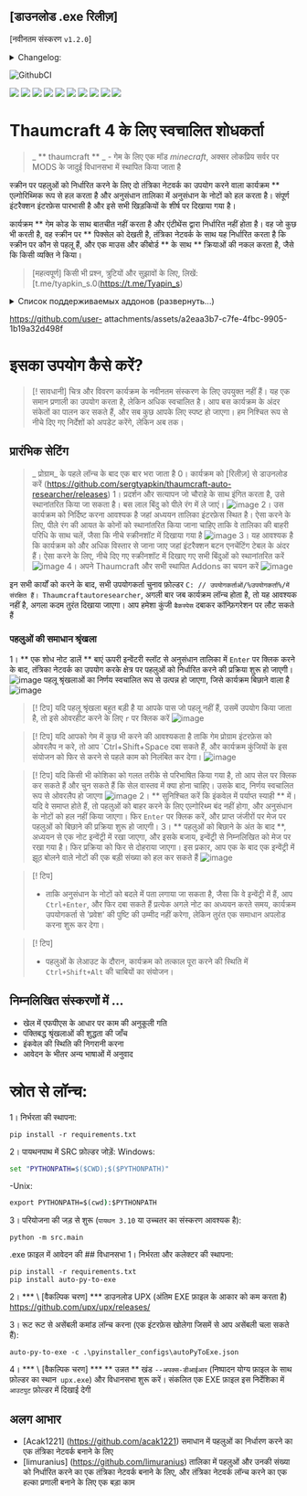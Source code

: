 ## [डाउनलोड .exe रिलीज़]
[नवीनतम संस्करण `v1.2.0`]
<details>
<summary>Changelog:</summary>

- कॉन्फ़िगरेशन AppData में संग्रहीत किए जाते हैं। पुनरारंभ करते समय, आपको अब आवेदन को फिर से करने की आवश्यकता नहीं है
- अब तंत्रिका नेटवर्क मेज पर पहलुओं को निर्धारित करता है!
इसके कारण अनुसंधान की गति 10 गुना से अधिक बढ़ गई।
- अपने स्थानीय कैशिंग के कारण तंत्रिका नेटवर्क की गति में सुधार हुआ
- पतले नियंत्रण के लिए जोड़े गए प्रमुख संयोजन
- जोड़ा गया गैर -अनुसंधान शासन

> `v1.2._` - लापता के कई तंत्रिकाओं और शिल्प के साथ सभी पहलुओं का विन्यास

> `v1.1._` - उपयोगकर्ता को बदलने की संभावना के साथ एक तंत्रिका नेटवर्क के साथ तालिका पर पहलुओं का कॉन्फ़िगरेशन

> `v1.0._` - उपयोगकर्ता द्वारा तालिका पर पहलुओं का कॉन्फ़िगरेशन

> `v0 ._._` - प्री -रिलेबल एमवीपी संस्करण
</details>



![GithubCI](https://github.com/SergTyapkin/thaumcraft-auto-researcher/actions/workflows/auto-translate-readme.yml/badge.svg)

[![](https://img.shields.io/badge/русский-_?style=for-the-badge&logo=readme&color=white)](https://github.com/SergTyapkin/thaumcraft-auto-researcher/blob/README_TRANSLATIONS/russian_README.md)
[![](https://img.shields.io/badge/english-_?style=for-the-badge&logo=readme&color=white)](https://github.com/SergTyapkin/thaumcraft-auto-researcher/blob/README_TRANSLATIONS/english_README.md)
[![](https://img.shields.io/badge/中文(简体)-_?style=for-the-badge&logo=readme&color=white)](https://github.com/SergTyapkin/thaumcraft-auto-researcher/blob/README_TRANSLATIONS/chinese%20(simplified)_README.md)
[![](https://img.shields.io/badge/中文(传统)-_?style=for-the-badge&logo=readme&color=white)](https://github.com/SergTyapkin/thaumcraft-auto-researcher/blob/README_TRANSLATIONS/chinese%20(traditional)_README.md)
[![](https://img.shields.io/badge/arabic(العربية)-_?style=for-the-badge&logo=readme&color=white)](https://github.com/SergTyapkin/thaumcraft-auto-researcher/blob/README_TRANSLATIONS/arabic_README.md)
[![](https://img.shields.io/badge/español-_?style=for-the-badge&logo=readme&color=white)](https://github.com/SergTyapkin/thaumcraft-auto-researcher/blob/README_TRANSLATIONS/spanish_README.md)
[![](https://img.shields.io/badge/italiano-_?style=for-the-badge&logo=readme&color=white)](https://github.com/SergTyapkin/thaumcraft-auto-researcher/blob/README_TRANSLATIONS/italian_README.md)
[![](https://img.shields.io/badge/Deutsch-_?style=for-the-badge&logo=readme&color=white)](https://github.com/SergTyapkin/thaumcraft-auto-researcher/blob/README_TRANSLATIONS/dutch_README.md)
[![](https://img.shields.io/badge/hindi(हिन्दी)-_?style=for-the-badge&logo=readme&color=white)](https://github.com/SergTyapkin/thaumcraft-auto-researcher/blob/README_TRANSLATIONS/hindi_README.md)
[![](https://img.shields.io/badge/korean(한국어)-_?style=for-the-badge&logo=readme&color=white)](https://github.com/SergTyapkin/thaumcraft-auto-researcher/blob/README_TRANSLATIONS/korean_README.md)



# Thaumcraft 4 के लिए स्वचालित शोधकर्ता
> _ ** thaumcraft ** _ - गेम के लिए एक मॉड _minecraft_, अक्सर लोकप्रिय सर्वर पर MODS के जादुई विधानसभा में स्थापित किया जाता है

स्क्रीन पर पहलुओं को निर्धारित करने के लिए दो तंत्रिका नेटवर्क का उपयोग करने वाला कार्यक्रम ** एल्गोरिथ्मिक रूप से हल करता है और अनुसंधान तालिका में अनुसंधान के नोटों को हल करता है।
संपूर्ण इंटरैक्शन इंटरफ़ेस पारभासी है और इसे सभी खिड़कियों के शीर्ष पर दिखाया गया है।

कार्यक्रम ** गेम कोड के साथ बातचीत नहीं करता है और एंटीथेंस द्वारा निर्धारित नहीं होता है।
वह जो कुछ भी करती है, वह स्क्रीन पर ** पिक्सेल को देखती है, तंत्रिका नेटवर्क के साथ यह निर्धारित करता है कि स्क्रीन पर कौन से पहलू हैं, और एक माउस और कीबोर्ड ** के साथ ** क्रियाओं की नकल करता है, जैसे कि किसी व्यक्ति ने किया।

> [महत्वपूर्ण]
> किसी भी प्रश्न, त्रुटियों और सुझावों के लिए, लिखें: [t.me/tyapkin_s.0(https://t.me/Tyapin_s)

<details>
<summary>Список поддерживаемых аддонов (развернуть...)</summary>

- मैजिक बीज़
- निषिद्ध जादू
- लालच
- ग्रंपिंग
- ग्रेगटेक newhorizons
- थोमिक बूट्स
- वानस्पतिक addons
- एलीसियम
- थमिक खुलासे
- आवश्यक थामटुरी
- abyssalcraft एकीकरण
</details>

https://github.com/user- attachments/assets/a2eaa3b7-c7fe-4fbc-9905-1b19a32d498f




# इसका उपयोग कैसे करें?
> [! सावधानी]
> चित्र और विवरण कार्यक्रम के नवीनतम संस्करण के लिए उपयुक्त नहीं हैं। यह एक समान प्रणाली का उपयोग करता है, लेकिन अधिक स्वचालित है। आप बस कार्यक्रम के अंदर संकेतों का पालन कर सकते हैं, और सब कुछ आपके लिए स्पष्ट हो जाएगा।
> हम निश्चित रूप से नीचे दिए गए निर्देशों को अपडेट करेंगे, लेकिन अब तक।

## प्रारंभिक सेटिंग
> _ प्रोग्राम_ के पहले लॉन्च के बाद एक बार भरा जाता है
0। कार्यक्रम को [रिलीज़] से डाउनलोड करें (https://github.com/sergtyapkin/thaumcraft-auto-researcher/releases)
1। प्रदर्शन और सत्यापन जो चौराहे के साथ इंगित करता है, उसे स्थानांतरित किया जा सकता है।
बस लाल बिंदु को पीले रंग में ले जाएं।
![image](https://github.com/SergTyapkin/thaumcraft-auto-researcher/blob/master/README_images/enroll.png?raw=true)
2। उस कार्यक्रम को निर्दिष्ट करना आवश्यक है जहां अध्ययन तालिका इंटरफ़ेस स्थित है।
ऐसा करने के लिए, पीले रंग की आयत के कोनों को स्थानांतरित किया जाना चाहिए ताकि वे तालिका की बाहरी परिधि के साथ चलें, जैसा कि नीचे स्क्रीनशॉट में दिखाया गया है
![image](https://github.com/SergTyapkin/thaumcraft-auto-researcher/blob/master/README_images/find_table.png?raw=true)
3। यह आवश्यक है कि कार्यक्रम को और अधिक विस्तार से जाना जाए जहां इंटरैक्शन बटन एनचेंटिंग टेबल के अंदर हैं।
ऐसा करने के लिए, नीचे दिए गए स्क्रीनशॉट में दिखाए गए सभी बिंदुओं को स्थानांतरित करें
![image](https://github.com/SergTyapkin/thaumcraft-auto-researcher/blob/master/README_images/setup_controls.png?raw=true)
4। अपने Thaumcraft और सभी स्थापित Addons का चयन करें
![image](https://github.com/SergTyapkin/thaumcraft-auto-researcher/blob/master/README_images/setup_version_and_addons.png?raw=true) 

इन सभी कार्यों को करने के बाद, सभी उपयोगकर्ता चुनाव फ़ोल्डर `C: // उपयोगकर्ताओं/%उपयोगकर्ता%/में संरक्षित हैं। Thaumcraftautoresearcher`,
अगली बार जब कार्यक्रम लॉन्च होता है, तो यह आवश्यक नहीं है, अगला कदम तुरंत दिखाया जाएगा।
आप हमेशा कुंजी `बैकस्पेस` दबाकर कॉन्फ़िगरेशन पर लौट सकते हैं

### पहलुओं की समाधान श्रृंखला
1। ** एक शोध नोट डालें ** बाएं ऊपरी इन्वेंटरी स्लॉट से अनुसंधान तालिका में
`Enter` पर क्लिक करने के बाद, तंत्रिका नेटवर्क का उपयोग करके क्षेत्र पर पहलुओं को निर्धारित करने की प्रक्रिया शुरू हो जाएगी।
![image](https://github.com/SergTyapkin/thaumcraft-auto-researcher/blob/master/README_images/prepare_to_solving_aspects.png?raw=true)
पहलू श्रृंखलाओं का निर्णय स्वचालित रूप से उत्पन्न हो जाएगा, जिसे कार्यक्रम बिछाने वाला है
![image](https://github.com/SergTyapkin/thaumcraft-auto-researcher/blob/master/README_images/aspects_solved.png?raw=true)

> [! टिप]
> यदि पहलू श्रृंखला बहुत बड़ी है या आपके पास जो पहलू नहीं हैं, उसमें उपयोग किया जाता है, तो इसे ओवरहीट करने के लिए `r` पर क्लिक करें
![image](https://github.com/SergTyapkin/thaumcraft-auto-researcher/blob/master/README_images/aspects_rerolled.png?raw=true)

> [! टिप]
> यदि आपको गेम में कुछ भी करने की आवश्यकता है ताकि गेम प्रोग्राम इंटरफ़ेस को ओवरलैप न करे, तो आप `Ctrl+Shift+Space दबा सकते हैं, और
कार्यक्रम कुंजियों के इस संयोजन को फिर से करने से पहले काम को निलंबित कर देगा।
![image](https://github.com/SergTyapkin/thaumcraft-auto-researcher/blob/master/README_images/program_paused.png?raw=true)

> [! टिप]
> यदि किसी भी कोशिका को गलत तरीके से परिभाषित किया गया है, तो आप सेल पर क्लिक कर सकते हैं और चुन सकते हैं कि सेल वास्तव में क्या होना चाहिए।
उसके बाद, निर्णय स्वचालित रूप से ओवरलैप हो जाएगा
![image](https://github.com/SergTyapkin/thaumcraft-auto-researcher/blob/master/README_images/setup_table_aspects.png?raw=true)
2। ** सुनिश्चित करें कि इंकवेल में पर्याप्त स्याही ** में। यदि वे समाप्त होते हैं, तो पहलुओं को बाहर करने के लिए एल्गोरिथ्म बंद नहीं होगा,
और अनुसंधान के नोटों को हल नहीं किया जाएगा।
फिर `Enter` पर क्लिक करें, और प्राप्त जंजीरों पर मेज पर पहलुओं को बिछाने की प्रक्रिया शुरू हो जाएगी।
3। ** पहलुओं को बिछाने के अंत के बाद **, अध्ययन से एक नोट इन्वेंट्री में रखा जाएगा,
और इसके बजाय, इन्वेंट्री से निम्नलिखित को मेज पर रखा गया है।
फिर प्रक्रिया को फिर से दोहराया जाएगा। इस प्रकार, आप एक के बाद एक इन्वेंट्री में झूठ बोलने वाले नोटों की एक बड़ी संख्या को हल कर सकते हैं
![image](https://github.com/SergTyapkin/thaumcraft-auto-researcher/blob/master/README_images/next_research_putted.png?raw=true)

> [! टिप]
> - ताकि अनुसंधान के नोटों को बदले में पता लगाया जा सकता है, जैसा कि वे इन्वेंट्री में हैं, आप `Ctrl+Enter`, और फिर दबा सकते हैं
प्रत्येक अगले नोट का अध्ययन करते समय, कार्यक्रम उपयोगकर्ता से 'प्रवेश' की पुष्टि की उम्मीद नहीं करेगा, लेकिन तुरंत एक समाधान अपलोड करना शुरू कर देगा।

> [! टिप]
> - पहलुओं के लेआउट के दौरान, कार्यक्रम को तत्काल पूरा करने की स्थिति में `Ctrl+Shift+Alt` की चाबियों का संयोजन।





## निम्नलिखित संस्करणों में ...
- खेल में एफपीएस के आधार पर काम की अनुकूली गति
- पंक्तिबद्ध श्रृंखलाओं की शुद्धता की जाँच
- इंकवेल की स्थिति की निगरानी करना
- आवेदन के भीतर अन्य भाषाओं में अनुवाद




# स्रोत से लॉन्च:
1। निर्भरता की स्थापना:
```shell
pip install -r requirements.txt
```

2। पायथनपाथ में SRC फ़ोल्डर जोड़ें:
Windows:
```cmd
set "PYTHONPATH=$($CWD);$($PYTHONPATH)"
```
-Unix:
```cmd
export PYTHONPATH=$(cwd):$PYTHONPATH
```

3। परियोजना की जड़ से शुरू (`पायथन 3.10` या उच्चतर का संस्करण आवश्यक है):
```shell
python -m src.main
```


.exe फ़ाइल में आवेदन की ## विधानसभा
1। निर्भरता और कलेक्टर की स्थापना:
```shell
pip install -r requirements.txt
pip install auto-py-to-exe
```

2। *** \ [वैकल्पिक चरण] *** डाउनलोड UPX (अंतिम EXE फ़ाइल के आकार को कम करता है)
https://github.com/upx/upx/releases/


3। रूट रूट से असेंबली कमांड लॉन्च करना (एक इंटरफ़ेस खोलेगा जिसमें से आप असेंबली चला सकते हैं):
```shell
auto-py-to-exe -c .\pyinstaller_configs\autoPyToExe.json
```

4। *** \ [वैकल्पिक चरण] *** ** उन्नत ** खंड `--अपक्स-डीआईआर` (निष्पादन योग्य फ़ाइल के साथ फ़ोल्डर का स्थान` upx.exe`) और विधानसभा शुरू करें।
संकलित एक EXE फ़ाइल इस निर्देशिका में `आउटपुट` फ़ोल्डर में दिखाई देगी


## अलग आभार
- [Acak1221] (https://github.com/acak1221) समाधान में पहलुओं का निर्धारण करने का एक तंत्रिका नेटवर्क बनाने के लिए
- [limuranius] (https://github.com/limuranius) तालिका में पहलुओं और उनकी संख्या को निर्धारित करने का एक तंत्रिका नेटवर्क बनाने के लिए, और तंत्रिका नेटवर्क लॉन्च करने का एक हल्का प्रणाली बनाने के लिए एक बड़ा काम